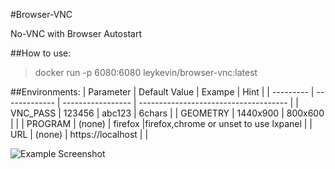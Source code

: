 #Browser-VNC

No-VNC with Browser Autostart

##How to use:
> docker run -p 6080:6080 leykevin/browser-vnc:latest

##Environments:
| Parameter | Default Value | Exampe            | Hint                                  |
| --------- | ------------- | ----------------- | ------------------------------------- |
| VNC_PASS  | 123456        | abc123            | 6chars                                |
| GEOMETRY  | 1440x900      | 800x600           |                                       |
| PROGRAM   | (none)        | firefox           |firefox,chrome or unset to use lxpanel |
| URL       | (none)        | https://localhost |                                       |

![Example Screenshot](https://github.com/leykevin/browser-vnc/blob/master/noVNC.png?raw=true)